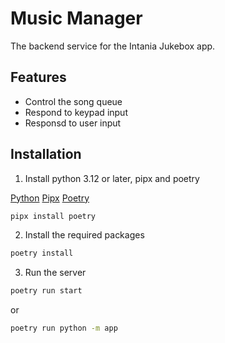 # Music Manager

The backend service for the Intania Jukebox app.

## Features

- Control the song queue
- Respond to keypad input
- Responsd to user input

## Installation

1. Install python 3.12 or later, pipx and poetry

[Python](https://www.python.org/downloads/)
[Pipx](https://pipx.pypa.io/stable/installation/)
[Poetry](https://python-poetry.org/docs/)

```bash
pipx install poetry
```

2. Install the required packages

```bash
poetry install
```

3. Run the server

```bash
poetry run start
```

or

```bash
poetry run python -m app
```
